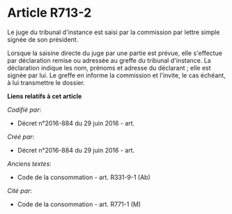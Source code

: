 # Article R713-2

Le juge du tribunal d'instance est saisi par la commission par lettre simple signée de son président.

Lorsque la saisine directe du juge par une partie est prévue, elle s'effectue par déclaration remise ou adressée au greffe du
tribunal d'instance. La déclaration indique les nom, prénoms et adresse du déclarant ; elle est signée par lui. Le greffe en
informe la commission et l'invite, le cas échéant, à lui transmettre le dossier.

**Liens relatifs à cet article**

_Codifié par_:

  - Décret n°2016-884 du 29 juin 2016 - art.

_Créé par_:

  - Décret n°2016-884 du 29 juin 2016 - art.

_Anciens textes_:

  - Code de la consommation - art. R331-9-1 (Ab)

_Cité par_:

  - Code de la consommation - art. R771-1 (M)
